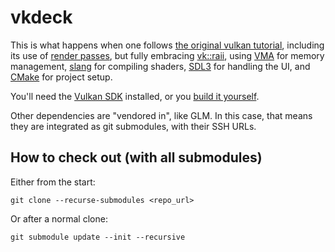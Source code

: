 # vkdeck

This is what happens when one follows [the original vulkan tutorial](https://vulkan-tutorial.com/),
including its use of
[render passes](https://vulkan-tutorial.com/Drawing_a_triangle/Graphics_pipeline_basics/Render_passes),
but fully embracing [vk::raii](https://github.com/KhronosGroup/Vulkan-Hpp/blob/main/vk_raii_ProgrammingGuide.md),
using [VMA](https://gpuopen.com/vulkan-memory-allocator/) for memory management,
[slang](https://github.com/shader-slang/slang) for compiling shaders,
[SDL3](https://wiki.libsdl.org/SDL3/FrontPage) for handling the UI,
and [CMake](https://cmake.org/) for project setup.

You'll need the [Vulkan SDK](https://vulkan.lunarg.com/sdk/home) installed,
or you [build it yourself](https://github.com/dirkz/vulkan-sdk-builder).

Other dependencies are "vendored in", like GLM. In this case, that means
they are integrated as git submodules, with their SSH URLs.

## How to check out (with all submodules)

Either from the start:

```
git clone --recurse-submodules <repo_url>
```

Or after a normal clone:

```
git submodule update --init --recursive
```